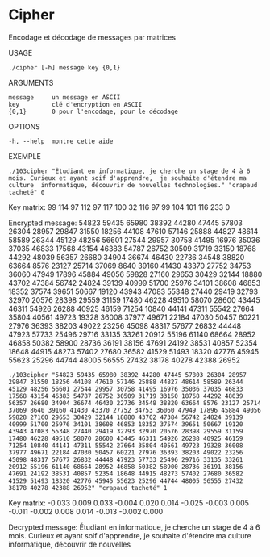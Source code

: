 # Cipher
Encodage et décodage de messages par matrices

USAGE

    ./cipher [-h] message key {0,1}

ARGUMENTS
  
    message     un message en ASCII
    key         clé d'encryption en ASCII
    {0,1}       0 pour l'encodage, pour le décodage
    
OPTIONS

    -h, --help  montre cette aide

EXEMPLE

    ./103cipher "Étudiant en informatique, je cherche un stage de 4 à 6 mois. Curieux et ayant soif d'apprendre,  je souhaite d'étendre ma culture  informatique, découvrir de nouvelles technologies." "crapaud tacheté" 0

Key matrix:
99	114	97	112
97	117	100	32
116	97	99	104
101	116	233	0

Encrypted message:
54823 59435 65980 38392 44280 47445 57803 26304 28957 29847 31550 18256 44108 47610 57146 25888 44827 48614 58589 26344 45129 48256 56601 27544 29957 30758 41495 16976 35036 37035 46833 17568 43154 46383 54787 26752 30509 31719 33150 18768 44292 48039 56357 26680 34904 36674 46430 22736 34548 38820 63664 8576 23127 25714 37069 8640 39160 41430 43370 27752 34753 36060 47949 17896 45884 49056 59828 27160 29653 30429 32144 18880 43702 47384 56742 24824 39139 40999 51700 25976 34101 38608 46853 18352 37574 39651 50667 19120 43943 47083 55348 27440 29419 32793 32970 20576 28398 29559 31159 17480 46228 49510 58070 28600 43445 46311 54926 26288 40925 46159 71254 10840 44141 47311 55542 27664 35804 40561 49723 19328 36008 37977 49671 22184 47030 50457 60221 27976 36393 38203 49022 23256 45098 48317 57677 26832 44448 47923 57733 25496 29716 33135 33261 20912 55196 61140 68664 28952 46858 50382 58900 28736 36191 38156 47691 24192 38531 40857 52354 18648 44915 48273 57402 27680 36582 41529 51493 18320 42776 45945 55623 25296 44744 48005 56555 27432 38178 40278 42388 26952
    
    ./103cipher "54823 59435 65980 38392 44280 47445 57803 26304 28957 29847 31550 18256 44108 47610 57146 25888 44827 48614 58589 26344 45129 48256 56601 27544 29957 30758 41495 16976 35036 37035 46833 17568 43154 46383 54787 26752 30509 31719 33150 18768 44292 48039 56357 26680 34904 36674 46430 22736 34548 38820 63664 8576 23127 25714 37069 8640 39160 41430 43370 27752 34753 36060 47949 17896 45884 49056 59828 27160 29653 30429 32144 18880 43702 47384 56742 24824 39139 40999 51700 25976 34101 38608 46853 18352 37574 39651 50667 19120 43943 47083 55348 27440 29419 32793 32970 20576 28398 29559 31159 17480 46228 49510 58070 28600 43445 46311 54926 26288 40925 46159 71254 10840 44141 47311 55542 27664 35804 40561 49723 19328 36008 37977 49671 22184 47030 50457 60221 27976 36393 38203 49022 23256 45098 48317 57677 26832 44448 47923 57733 25496 29716 33135 33261 20912 55196 61140 68664 28952 46858 50382 58900 28736 36191 38156 47691 24192 38531 40857 52354 18648 44915 48273 57402 27680 36582 41529 51493 18320 42776 45945 55623 25296 44744 48005 56555 27432 38178 40278 42388 26952" "crapaud tacheté" 1
    
Key matrix:
-0.033	0.009	0.033	-0.004
0.020	0.014	-0.025	-0.003
0.005	-0.011	-0.002	0.008
0.014	-0.013	-0.002	0.000

Decrypted message:
Étudiant en informatique, je cherche un stage de 4 à 6 mois. Curieux et ayant soif d'apprendre,  je souhaite d'étendre ma culture informatique, découvrir de nouvelles
